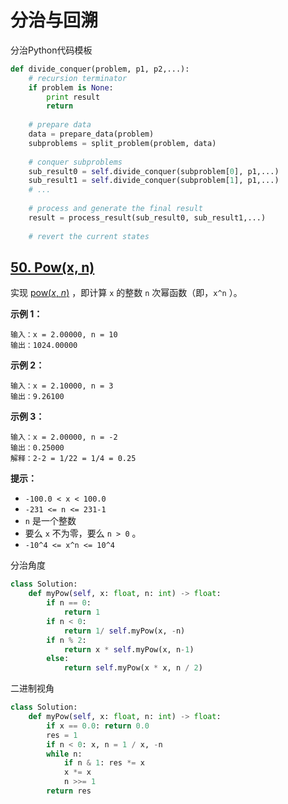 # 分治与回溯



分治Python代码模板

```python
def divide_conquer(problem, p1, p2,...):
    # recursion terminator
    if problem is None:
        print result
        return
    
    # prepare data
    data = prepare_data(problem)
    subproblems = split_problem(problem, data)
    
    # conquer subproblems
    sub_result0 = self.divide_conquer(subproblem[0], p1,...)
    sub_result1 = self.divide_conquer(subproblem[1], p1,...)    
    # ...
    
    # process and generate the final result
    result = process_result(sub_result0, sub_result1,...)
    
    # revert the current states
```





## [50. Pow(x, n)](https://leetcode.cn/problems/powx-n/)

实现 [pow(*x*, *n*)](https://www.cplusplus.com/reference/valarray/pow/) ，即计算 `x` 的整数 `n` 次幂函数（即，`x^n` ）。

 

**示例 1：**

```
输入：x = 2.00000, n = 10
输出：1024.00000
```

**示例 2：**

```
输入：x = 2.10000, n = 3
输出：9.26100
```

**示例 3：**

```
输入：x = 2.00000, n = -2
输出：0.25000
解释：2-2 = 1/22 = 1/4 = 0.25
```

 

**提示：**

- `-100.0 < x < 100.0`
- `-231 <= n <= 231-1`
- `n` 是一个整数
- 要么 `x` 不为零，要么 `n > 0` 。
- `-10^4 <= x^n <= 10^4`



分治角度

```python
class Solution:
    def myPow(self, x: float, n: int) -> float:
        if n == 0:
            return 1
        if n < 0:
            return 1/ self.myPow(x, -n)
        if n % 2:
            return x * self.myPow(x, n-1)
        else:
            return self.myPow(x * x, n / 2)
```



二进制视角

```python
class Solution:
    def myPow(self, x: float, n: int) -> float:
        if x == 0.0: return 0.0
        res = 1
        if n < 0: x, n = 1 / x, -n
        while n:
            if n & 1: res *= x
            x *= x
            n >>= 1
        return res
```



